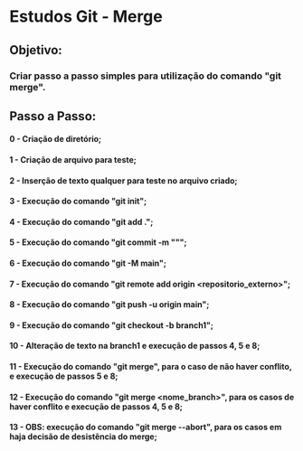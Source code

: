 # Estudos Git - Merge

## Objetivo:

### Criar passo a passo simples para utilização do comando "git merge".

## Passo a Passo:

#### 0 - Criação de diretório;

#### 1 - Criação de arquivo para teste;

#### 2 - Inserção de texto qualquer para teste no arquivo criado;

#### 3 - Execução do comando "git init";

#### 4 - Execução do comando "git add .";

#### 5 - Execução do comando "git commit -m "<comentario>"";

#### 6 - Execução do comando "git -M main";

#### 7 - Execução do comando "git remote add origin <repositorio_externo>";

#### 8 - Execução do comando "git push -u origin main";

#### 9 - Execução do comando "git checkout -b branch1";

#### 10 - Alteração de texto na branch1 e execução de passos 4, 5 e 8;

#### 11 - Execução do comando "git merge", para o caso de não haver conflito, e execução de passos 5 e 8;

#### 12 - Execução do comando "git merge <nome_branch>", para os casos de haver conflito e execução de passos 4, 5 e 8;

#### 13 - OBS: execução do comando "git merge --abort", para os casos em haja decisão de desistência do merge;
